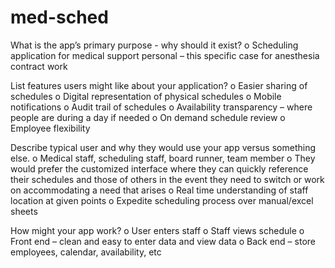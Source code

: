 # med-sched
What is the app’s primary purpose - why should it exist?
o    Scheduling application for medical support personal – this specific case for anesthesia contract work

List features users might like about your application?
o    Easier sharing of schedules
o    Digital representation of physical schedules
o    Mobile notifications
o    Audit trail of schedules
o    Availability transparency – where people are during a day if needed
o    On demand schedule review
o    Employee flexibility

Describe typical user and why they would use your app versus something else.
o    Medical staff, scheduling staff, board runner, team member
o    They would prefer the customized interface where they can quickly reference their schedules and those of others in the event they need to switch or work on accommodating a need that arises
o    Real time understanding of staff location at given points
o    Expedite scheduling process over manual/excel sheets

How might your app work?
o    User enters staff
o    Staff views schedule
o    Front end – clean and easy to enter data and view data
o    Back end – store employees, calendar, availability, etc